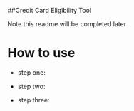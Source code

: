 ##Credit Card Eligibility Tool

Note this readme will be completed later

# How to use
- step one: 

- step two:


- step three: